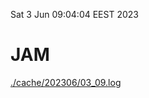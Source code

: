 Sat  3 Jun 09:04:04 EEST 2023
# JAM
<a href='./cache/202306/03_09.log'>./cache/202306/03_09.log</a>
